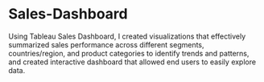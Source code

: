 # Sales-Dashboard
Using Tableau Sales Dashboard, I created visualizations that effectively summarized sales performance across different segments, countries/region, and product categories to identify trends and patterns, and created interactive dashboard that allowed end users to easily explore data.
